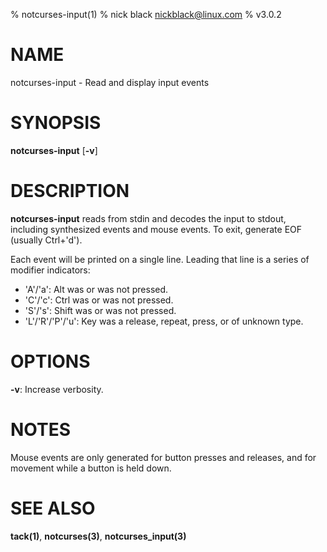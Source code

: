 % notcurses-input(1)
% nick black <nickblack@linux.com>
% v3.0.2

# NAME

notcurses-input - Read and display input events

# SYNOPSIS

**notcurses-input** [**-v**]

# DESCRIPTION

**notcurses-input** reads from stdin and decodes the input to stdout, including
synthesized events and mouse events. To exit, generate EOF (usually Ctrl+'d').

Each event will be printed on a single line. Leading that line is a series
of modifier indicators:

* 'A'/'a': Alt was or was not pressed.
* 'C'/'c': Ctrl was or was not pressed.
* 'S'/'s': Shift was or was not pressed.
* 'L'/'R'/'P'/'u': Key was a release, repeat, press, or of unknown type.

# OPTIONS

**-v**: Increase verbosity.

# NOTES

Mouse events are only generated for button presses and releases, and for
movement while a button is held down.

# SEE ALSO

**tack(1)**,
**notcurses(3)**,
**notcurses_input(3)**
